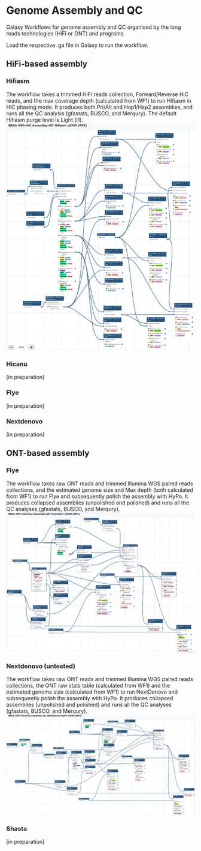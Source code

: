 # Genome Assembly and QC
Galaxy Workflows for genome assembly and QC organised by the long reads technologies (HiFi or ONT) and programs.

Load the respective .ga file in Galaxy to run the workflow.

## HiFi-based assembly

### Hifiasm
The workflow takes a trimmed HiFi reads collection, Forward/Reverse HiC reads, and the max coverage depth (calculated from WF1) to run Hifiasm in HiC phasing mode. It produces both Pri/Alt and Hap1/Hap2 assemblies, and runs all the QC analysis (gfastats, BUSCO, and Merqury). The default Hifiasm purge level is Light (l1).
![ContHifiasmHiC](pics/Cont_hifiasm_hic_2309.png)


### Hicanu
\[in preparation]
### Flye
\[in preparation]
### Nextdenovo
\[in preparation]

## ONT-based assembly

### Flye
The workflow takes raw ONT reads and trimmed Illumina WGS paired reads collections, and the estimated genome size and Max depth (both calculated from WF1) to run Flye and subsequently polish the assembly with HyPo. It produces collapsed assemblies (unpolished and polished) and runs all the QC analyses (gfastats, BUSCO, and Merqury).
![ContFlye](pics/Cont_ONTflye_2403.png)

### Nextdenovo (untested)
The workflow takes raw ONT reads and trimmed Illumina WGS paired reads collections, the ONT raw stats table (calculated from WF1) and the estimated genome size (calculated from WF1) to run NextDenovo and subsequently polish the assembly with HyPo. It produces collapsed assemblies (unpolished and polished) and runs all the QC analyses (gfastats, BUSCO, and Merqury).
![ContNextdenovo](pics/Cont_ONTnextdenovo_2403.png)

### Shasta
\[in preparation]
